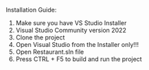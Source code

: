 ﻿Installation Guide:
1. Make sure you have VS Studio Installer
2. Visual Studio Community version 2022
3. Clone the project
4. Open Visual Studio from the Installer only!!!
5. Open Restaurant.sln file
6. Press CTRL + F5 to build and run the project